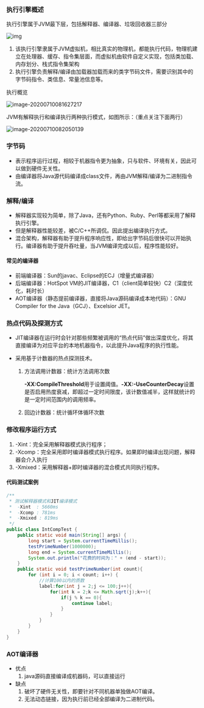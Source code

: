 ### 执行引擎概述

执行引擎属于JVM最下层，包括解释器、编译器、垃圾回收器三部分

![img](https://imagebag.oss-cn-chengdu.aliyuncs.com/img/aHR0cDovL2hleWdvLm9zcy1jbi1zaGFuZ2hhaS5hbGl5dW5jcy5jb20vaW1hZ2VzL2ltYWdlLTIwMjAwNzEwMDgwNzA3ODczLTE1OTYwNzMyNjAzNTQucG5n)

1. 该执行引擎隶属于JVM虚拟机，相比真实的物理机，都能执行代码，物理机建立在处理器、缓存、指令集层面，而虚拟机由软件自定义实现，包括类加载、内存划分、栈式指令集架构
2. 执行引擎负责解释/编译由加载器加载而来的类字节码文件，需要识别其中的字节码指令、类信息、常量池信息等。

执行概览

![image-20200710081627217](https://imagebag.oss-cn-chengdu.aliyuncs.com/img/aHR0cDovL2hleWdvLm9zcy1jbi1zaGFuZ2hhaS5hbGl5dW5jcy5jb20vaW1hZ2VzL2ltYWdlLTIwMjAwNzEwMDgxNjI3MjE3LnBuZw)

JVM有解释执行和编译执行两种执行模式，如图所示：（重点关注下面两行）

![image-20200710082050139](https://imagebag.oss-cn-chengdu.aliyuncs.com/img/aHR0cDovL2hleWdvLm9zcy1jbi1zaGFuZ2hhaS5hbGl5dW5jcy5jb20vaW1hZ2VzL2ltYWdlLTIwMjAwNzEwMDgyMDUwMTM5LnBuZw)

### 字节码

- 表示程序运行过程，相较于机器指令更为抽象，只与软件、环境有关，因此可以做到硬件无关性。
- 由编译器将Java源代码编译成class文件，再由JVM解释/编译为二进制指令流。

### 解释/编译

- 解释器实现较为简单，除了Java，还有Python、Ruby、Perl等都采用了解释执行引擎。
- 但是解释器性能较差，被C/C++所调侃。因此提出编译执行方式。
- 混合架构，解释器有助于提升程序响应性，即给出字节码后很快可以开始执行。编译器有助于提升吞吐量，当JVM编译完成以后，程序性能较好。

#### 常见的编译器

- 前端编译器：Sun的javac、Eclipse的ECJ（增量式编译器）
- 后端编译器：HotSpot VM的JIT编译器，C1（client简单较快）C2（深度优化，耗时长）
- AOT编译器（静态提前编译器，直接将Java源码编译成本地代码）：GNU Compiler for the Java（GCJ）、Excelsior JET。

### 热点代码及探测方式

- JIT编译器在运行时会针对那些频繁被调用的“热点代码”做出深度优化，将其直接编译为对应平台的本地机器指令，以此提升Java程序的执行性能。

- 采用基于计数器的热点探测技术。

  1. 方法调用计数器：统计方法调用次数

     **-XX:CompileThreshold**用于设置阈值。**-XX:-UseCounterDecay**设置是否启用热度衰减，即超过一定时间限度，该计数值减半，这样就统计的是一定时间范围内的调用频率。

  2. 回边计数器：统计循环体循环次数

### 修改程序运行方式

1. -Xint：完全采用解释器模式执行程序；
2. -Xcomp：完全采用即时编译器模式执行程序。如果即时编译出现问题，解释器会介入执行
3. -Xmixed：采用解释器+即时编译器的混合模式共同执行程序。

#### 代码测试案例

```java
/**
 * 测试解释器模式和JIT编译模式
 *  -Xint  : 5660ms
 *  -Xcomp : 781ms
 *  -Xmixed : 819ms
 */
public class IntCompTest {
    public static void main(String[] args) {
        long start = System.currentTimeMillis();
        testPrimeNumber(1000000);
        long end = System.currentTimeMillis();
        System.out.println("花费的时间为：" + (end - start));
    }
    public static void testPrimeNumber(int count){
        for (int i = 0; i < count; i++) {
            //计算100以内的质数
            label:for(int j = 2;j <= 100;j++){
                for(int k = 2;k <= Math.sqrt(j);k++){
                    if(j % k == 0){
                        continue label;
                    }
                }
            }
        }
    }
}
```

### AOT编译器

- 优点
  1. java源码直接编译成机器码，可以直接运行
- 缺点
  1. 破坏了硬件无关性，即要针对不同机器单独做AOT编译。
  2. 无法动态链接，因为执行前已经全部编译为二进制代码。